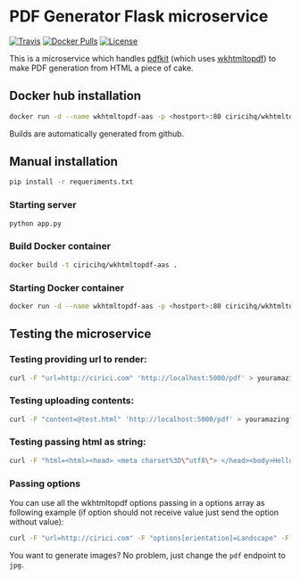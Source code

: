 PDF Generator Flask microservice
================================

[![Travis][build svg]][build]
[![Docker Pulls][docker pulls svg]][docker hub]
[![License][license svg]][license]

This is a microservice which handles [pdfkit][pdfkit] (which uses
[wkhtmltopdf][wkhtmltopdf]) to make PDF generation from HTML a piece of cake.

Docker hub installation
-----------------------

~~~bash
docker run -d --name wkhtmltopdf-aas -p <hostport>:80 ciricihq/wkhtmltopdf-aas
~~~

Builds are automatically generated from github.

Manual installation
-------------------

~~~bash
pip install -r requeriments.txt
~~~

### Starting server

~~~bash
python app.py
~~~

### Build Docker container

~~~bash
docker build -t ciricihq/wkhtmltopdf-aas .
~~~

### Starting Docker container

~~~bash
docker run -d --name wkhtmltopdf-aas -p <hostport>:80 ciricihq/wkhtmltopdf-aas
~~~

Testing the microservice
------------------------

### Testing providing url to render:

~~~bash
curl -F "url=http://cirici.com" 'http://localhost:5000/pdf' > youramazingfile.pdf
~~~

### Testing uploading contents:

~~~bash
curl -F "content=@test.html" 'http://localhost:5000/pdf' > youramazingfile.pdf
~~~

### Testing passing html as string:

~~~bash
curl -F "html=<html><head> <meta charset%3D\"utf8\"> </head><body>Hello world</body></html>" 'http://localhost:5000/pdf' > youramazingfile.pdf
~~~

### Passing options

You can use all the wkhtmltopdf options passing in a options array as following example (if option should not receive value just send the option without value):

~~~bash
curl -F "url=http://cirici.com" -F "options[orientation]=Landscape" -F "options[grayscale]" 'http://localhost:5000/pdf' > youramazingfile.pdf
~~~

You want to generate images? No problem, just change the `pdf` endpoint to `jpg`.

[pdfkit]: https://pypi.python.org/pypi/pdfkit
[wkhtmltopdf]: https://wkhtmltopdf.org/
[docker hub]: https://hub.docker.com/r/ciricihq/wkhtmltopdf-aas/
[license]: https://github.com/ciricihq/wkhtmltopdf-flask-aas/blob/master/LICENSE.md
[build]: https://travis-ci.org/ciricihq/wkhtmltopdf-flask-aas
[docker pulls svg]: https://img.shields.io/docker/pulls/ciricihq/wkhtmltopdf-aas.svg?style=flat-square
[license svg]: https://img.shields.io/github/license/mashape/apistatus.svg?style=flat-square
[build svg]: https://img.shields.io/travis/ciricihq/wkhtmltopdf-flask-aas.svg?style=flat-square

